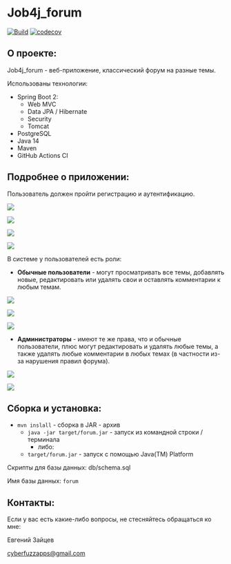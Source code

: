 # Job4j_forum

[![Build](https://github.com/CyberfuzZ-Apps/job4j_forum/actions/workflows/maven.yml/badge.svg)](https://github.com/CyberfuzZ-Apps/job4j_forum/actions/workflows/maven.yml)
[![codecov](https://codecov.io/gh/CyberfuzZ-Apps/job4j_forum/branch/master/graph/badge.svg?token=OCB0LGBI2G)](https://codecov.io/gh/CyberfuzZ-Apps/job4j_forum)

## О проекте:

Job4j_forum - веб-приложение, классический форум на разные темы.

Использованы технологии:

- Spring Boot 2:
  - Web MVC
  - Data JPA / Hibernate
  - Security
  - Tomcat
- PostgreSQL
- Java 14
- Maven
- GitHub Actions CI

## Подробнее о приложении:

Пользователь должен пройти регистрацию и аутентификацию.

![](images/1.jpg)

![](images/2.jpg)

![](images/3.jpg)

![](images/4.jpg)

В системе у пользователей есть роли:

- **Обычные пользователи** - могут просматривать все темы, 
добавлять новые, редактировать или удалять свои и оставлять 
комментарии к любым темам.

![](images/5.jpg)

![](images/6.jpg)

![](images/7.jpg)

- **Администраторы** - имеют те же права, что и обычные пользователи,
плюс могут редактировать и удалять любые темы, а также удалять
любые комментарии в любых темах (в частности из-за нарушения правил форума).

![](images/8.jpg)

![](images/9.jpg)


## Сборка и установка:

- `mvn inslall` - сборка в JAR - архив
  - `java -jar target/forum.jar` - запуск из командной строки / терминала
    - либо:
  - `target/forum.jar` - запуск с помощью Java(TM) Platform
  
Скрипты для базы данных: db/schema.sql

Имя базы данных: `forum`

## Контакты:
Если у вас есть какие-либо вопросы, не стесняйтесь обращаться ко мне:

Евгений Зайцев

[cyberfuzzapps@gmail.com](mailto:cyberfuzzapps@gmail.com)
